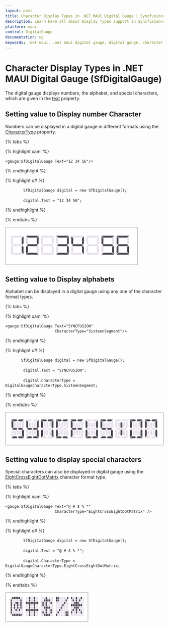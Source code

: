 ```yaml
---
layout: post
title: Character Display Types in .NET MAUI Digital Gauge | Syncfusion<sup>&reg;</sup>
description: Learn here all about Display Types support in Syncfusion<sup>&reg;</sup> .NET MAUI Digital Gauge (SfDigitalGauge) control and more.
platform: maui
control: DigitalGauge
documentation: ug
keywords: .net maui, .net maui digital gauge, digital gauge, character segments, digital character, character types, character display types
---
```


# Character Display Types in .NET MAUI Digital Gauge (SfDigitalGauge)

The digital gauge displays numbers, the alphabet, and special characters, which are given in the [text](https://help.syncfusion.com/cr/maui/Syncfusion.Maui.Gauges.SfDigitalGauge.html#Syncfusion_Maui_Gauges_SfDigitalGauge_Text) property.

## Setting value to Display number Character

Numbers can be displayed in a digital gauge in different formats using the [CharacterType](https://help.syncfusion.com/cr/maui/Syncfusion.Maui.Gauges.SfDigitalGauge.html#Syncfusion_Maui_Gauges_SfDigitalGauge_CharacterType) property.

{% tabs %}

{% highlight xaml %}

    <gauge:SfDigitalGauge Text="12 34 56"/>

{% endhighlight %}

{% highlight c# %}

            SfDigitalGauge digital = new SfDigitalGauge();

            digital.Text = "12 34 56";

{% endhighlight %}

{% endtabs %}

![display-number](Images\display-number.png)


## Setting value to Display alphabets

Alphabet can be displayed in a digital gauge using any one of the character format types.

{% tabs %}

{% highlight xaml %}

    <gauge:SfDigitalGauge Text="SYNCFUSION" 
                          CharacterType="SixteenSegment"/>

{% endhighlight %}

{% highlight c# %}

           SfDigitalGauge digital = new SfDigitalGauge();

            digital.Text = "SYNCFUSION";

            digital.CharacterType = DigitalGaugeCharacterType.SixteenSegment;

{% endhighlight %}

{% endtabs %}

![display-character](Images\display-character.png)

## Setting value to display special characters

Special characters can also be displayed in digital gauge using the [EightCrossEightDotMatrix](https://help.syncfusion.com/cr/maui/Syncfusion.Maui.Gauges.DigitalGaugeCharacterType.html#Syncfusion_Maui_Gauges_DigitalGaugeCharacterType_EightCrossEightDotMatrix) character format type.

{% tabs %}

{% highlight xaml %}

    <gauge:SfDigitalGauge Text="@ # $ % *"
                          CharacterType="EightCrossEightDotMatrix" />

{% endhighlight %}

{% highlight c# %}

            SfDigitalGauge digital = new SfDigitalGauge();

            digital.Text = "@ # $ % *";

            digital.CharacterType = DigitalGaugeCharacterType.EightCrossEightDotMatrix;

{% endhighlight %}

{% endtabs %}

![display-special-character](Images\display-special-character.png)
